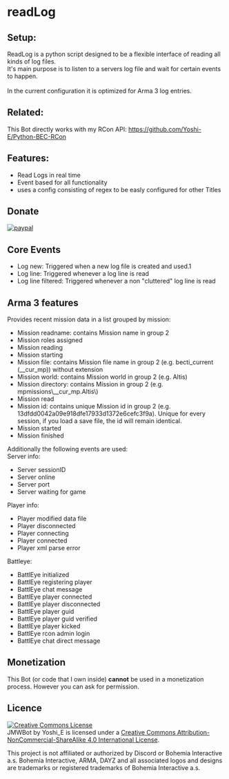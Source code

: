 # readLog

## Setup:
ReadLog is a python script designed to be a flexible interface of reading all kinds of log files. <br>
It's main purpose is to listen to a servers log file and wait for certain events to happen.
<br><br>
In the current configuration it is optimized for Arma 3 log entries.
## Related:
This Bot directly works with my RCon API:
https://github.com/Yoshi-E/Python-BEC-RCon

## Features:
 * Read Logs in real time
 * Event based for all functionality 
 * uses a config consisting of regex to be easly configured for other Titles

## Donate

[![paypal](https://www.paypalobjects.com/en_US/i/btn/btn_donateCC_LG.gif)](https://paypal.me/TeamYoshiE)

## Core Events

 * Log new: Triggered when a new log file is created and used.1
 * Log line: Triggered whenever a log line is read
 * Log line filtered: Triggered whenever a non "cluttered" log line is read
 
## Arma 3 features
Provides recent mission data in a list grouped by mission:

 * Mission readname: contains Mission name in group 2
 * Mission roles assigned
 * Mission reading
 * Mission starting
 * Mission file: contains Mission file name in group 2 (e.g. becti_current (__cur_mp)) without extension
 * Mission world: contains Mission world in group 2 (e.g. Altis)
 * Mission directory: contains Mission in group 2 (e.g. mpmissions\\__cur_mp.Altis\\)
 * Mission read
 * Mission id: contains unique Mission id in group 2 (e.g. 13dfdd0042a09e918dfe17933d1372e6cefc3f9a). Unique for every session, if you load a save file, the id will remain identical.
 * Mission started
 * Mission finished

Additionally the following events are used:<br> 
Server info:

 * Server sessionID
 * Server online       
 * Server port         
 * Server waiting for game
 
Player info: 

 * Player modified data file
 * Player disconnected
 * Player connecting
 * Player connected
 * Player xml parse error

Battleye:

 * BattlEye initialized
 * BattlEye registering player
 * BattlEye chat message
 * BattlEye player connected
 * BattlEye player disconnected
 * BattlEye player guid
 * BattlEye player guid verified
 * BattlEye player kicked
 * BattlEye rcon admin login
 * BattlEye chat direct message

 
## Monetization
This Bot (or code that I own inside) __cannot__ be used in a monetization process.
However you can ask for permission.

## Licence

<a rel="license" href="http://creativecommons.org/licenses/by-nc-sa/4.0/"><img alt="Creative Commons License" style="border-width:0" src="https://i.creativecommons.org/l/by-nc-sa/4.0/88x31.png" /></a><br /><span xmlns:dct="http://purl.org/dc/terms/" property="dct:title">JMWBot</span> by <span xmlns:cc="http://creativecommons.org/ns#" property="cc:attributionName">Yoshi_E</span> is licensed under a <a rel="license" href="http://creativecommons.org/licenses/by-nc-sa/4.0/">Creative Commons Attribution-NonCommercial-ShareAlike 4.0 International License</a>.<br />

This project is not affiliated or authorized by Discord or Bohemia Interactive a.s. Bohemia Interactive, ARMA, DAYZ and all associated logos and designs are trademarks or registered trademarks of Bohemia Interactive a.s. 


